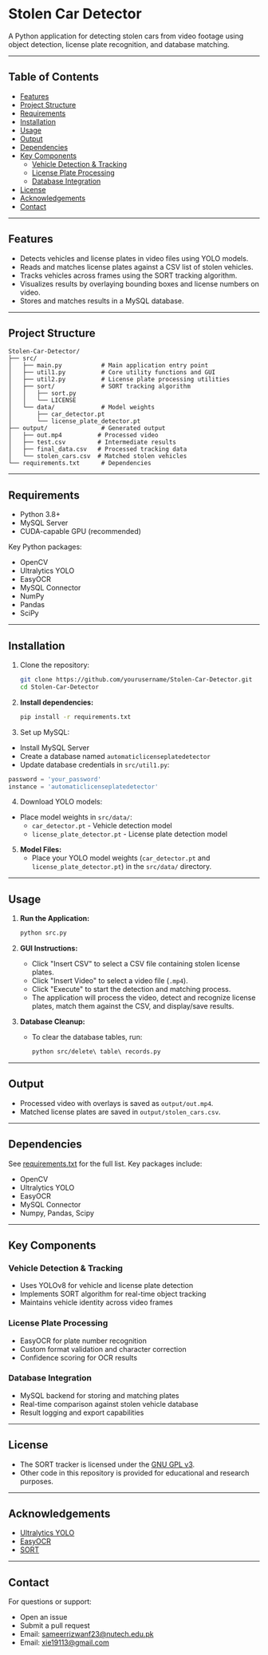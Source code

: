# Stolen Car Detector

A Python application for detecting stolen cars from video footage using object detection, license plate recognition, and database matching.

---

## Table of Contents
- [Features](#features)
- [Project Structure](#project-structure)
- [Requirements](#requirements)
- [Installation](#installation)
- [Usage](#usage)
- [Output](#output)
- [Dependencies](#dependencies)
- [Key Components](#key-components)
  - [Vehicle Detection & Tracking](#vehicle-detection--tracking)
  - [License Plate Processing](#license-plate-processing)
  - [Database Integration](#database-integration)
- [License](#license)
- [Acknowledgements](#acknowledgements)
- [Contact](#contact)

---

## Features

- Detects vehicles and license plates in video files using YOLO models.
- Reads and matches license plates against a CSV list of stolen vehicles.
- Tracks vehicles across frames using the SORT tracking algorithm.
- Visualizes results by overlaying bounding boxes and license numbers on video.
- Stores and matches results in a MySQL database.

---

## Project Structure

```
Stolen-Car-Detector/
├── src/
│   ├── main.py           # Main application entry point
│   ├── util1.py          # Core utility functions and GUI
│   ├── util2.py          # License plate processing utilities
│   ├── sort/             # SORT tracking algorithm
│   │   ├── sort.py
│   │   └── LICENSE
│   └── data/             # Model weights
│       ├── car_detector.pt
│       └── license_plate_detector.pt
├── output/               # Generated output
│   ├── out.mp4          # Processed video
│   ├── test.csv         # Intermediate results
│   ├── final_data.csv   # Processed tracking data
│   └── stolen_cars.csv  # Matched stolen vehicles
└── requirements.txt      # Dependencies
```

---

## Requirements

- Python 3.8+
- MySQL Server
- CUDA-capable GPU (recommended)

Key Python packages:
- OpenCV
- Ultralytics YOLO
- EasyOCR
- MySQL Connector
- NumPy
- Pandas
- SciPy

---

## Installation

1. Clone the repository:
   ```bash
   git clone https://github.com/yourusername/Stolen-Car-Detector.git
   cd Stolen-Car-Detector
   ```

2. **Install dependencies:**
   ```sh
   pip install -r requirements.txt
   ```

3. Set up MySQL:
- Install MySQL Server
- Create a database named `automaticlicenseplatedetector`
- Update database credentials in `src/util1.py`:
```python
password = 'your_password'
instance = 'automaticlicenseplatedetector'
```

4. Download YOLO models:
- Place model weights in `src/data/`:
  - `car_detector.pt` - Vehicle detection model
  - `license_plate_detector.pt` - License plate detection model

5. **Model Files:**
   - Place your YOLO model weights (`car_detector.pt` and `license_plate_detector.pt`) in the `src/data/` directory.

---

## Usage

1. **Run the Application:**
   ```sh
   python src.py
   ```

2. **GUI Instructions:**
   - Click "Insert CSV" to select a CSV file containing stolen license plates.
   - Click "Insert Video" to select a video file (`.mp4`).
   - Click "Execute" to start the detection and matching process.
   - The application will process the video, detect and recognize license plates, match them against the CSV, and display/save results.

3. **Database Cleanup:**
   - To clear the database tables, run:
     ```sh
     python src/delete\ table\ records.py
     ```

---

## Output

- Processed video with overlays is saved as `output/out.mp4`.
- Matched license plates are saved in `output/stolen_cars.csv`.

---

## Dependencies

See [requirements.txt](requirements.txt) for the full list. Key packages include:
- OpenCV
- Ultralytics YOLO
- EasyOCR
- MySQL Connector
- Numpy, Pandas, Scipy

---

## Key Components

### Vehicle Detection & Tracking

- Uses YOLOv8 for vehicle and license plate detection
- Implements SORT algorithm for real-time object tracking
- Maintains vehicle identity across video frames

### License Plate Processing

- EasyOCR for plate number recognition
- Custom format validation and character correction
- Confidence scoring for OCR results

### Database Integration

- MySQL backend for storing and matching plates
- Real-time comparison against stolen vehicle database
- Result logging and export capabilities

---

## License

- The SORT tracker is licensed under the [GNU GPL v3](src/sort/LICENSE).
- Other code in this repository is provided for educational and research purposes.

---

## Acknowledgements

- [Ultralytics YOLO](https://github.com/ultralytics/ultralytics)
- [EasyOCR](https://github.com/JaidedAI/EasyOCR)
- [SORT](https://github.com/abewley/sort)

---

## Contact
For questions or support:
- Open an issue
- Submit a pull request
- Email: sameerrizwanf23@nutech.edu.pk
- Email: xie19113@gmail.com
